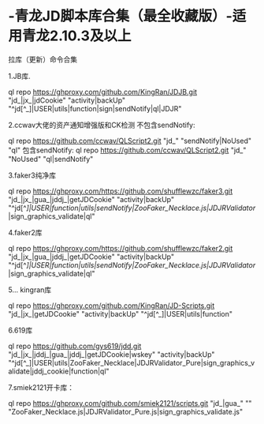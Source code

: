 # -青龙JD脚本库合集（最全收藏版）-适用青龙2.10.3及以上
拉库（更新）命令合集

1.JB库.

ql repo https://ghproxy.com/github.com/KingRan/JDJB.git "jd_|jx_|jdCookie" "activity|backUp" "^jd[^_]|USER|utils|function|sign|sendNotify|ql|JDJR"

2.ccwav大佬的资产通知增强版和CK检测 不包含sendNotify:

ql repo https://github.com/ccwav/QLScript2.git "jd_" "sendNotify|NoUsed" "ql" 包含sendNotify: ql repo https://github.com/ccwav/QLScript2.git "jd_" "NoUsed" "ql|sendNotify"

3.faker3纯净库

ql repo https://ghproxy.com/https://github.com/shufflewzc/faker3.git "jd_|jx_|gua_|jddj_|getJDCookie" "activity|backUp" "^jd[^_]|USER|function|utils|sendNotify|ZooFaker_Necklace.js|JDJRValidator_|sign_graphics_validate|ql"

4.faker2库

ql repo https://ghproxy.com/https://github.com/shufflewzc/faker2.git "jd_|jx_|gua_|jddj_|getJDCookie" "activity|backUp" "^jd[^_]|USER|function|utils|sendNotify|ZooFaker_Necklace.js|JDJRValidator_|sign_graphics_validate|ql"

5… kingran库

ql repo https://ghproxy.com/github.com/KingRan/JD-Scripts.git "jd_|jx_|getJDCookie" "activity|backUp" "^jd[^_]|USER|utils|function"

6.619库

ql repo https://github.com/gys619/jdd.git "jd_|jx_|jddj_|gua_|jddj_|getJDCookie|wskey" "activity|backUp" "^jd[^_]|USER|utils|ZooFaker_Necklace|JDJRValidator_Pure|sign_graphics_validate|jddj_cookie|function|ql"

7.smiek2121开卡库：

ql repo https://ghproxy.com/github.com/smiek2121/scripts.git "jd_|gua_" "" "ZooFaker_Necklace.js|JDJRValidator_Pure.js|sign_graphics_validate.js"

